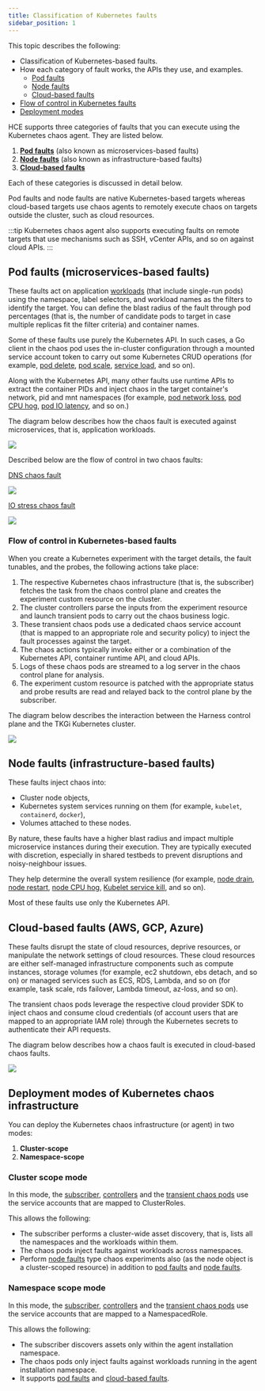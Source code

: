 ```yaml
---
title: Classification of Kubernetes faults
sidebar_position: 1
---
```

This topic describes the following:
- Classification of Kubernetes-based faults.
- How each category of fault works, the APIs they use, and examples.
    - [Pod faults](#pod-faults-microservices-based-faults)
    - [Node faults](#node-faults-infrastructure-based-faults)
    - [Cloud-based faults](#cloud-based-faults-aws-gcp-azure)
- [Flow of control in Kubernetes faults](#flow-of-control-in-kubernetes-based-faults)
- [Deployment modes](#deployment-modes-of-kubernetes-chaos-infrastructure)

HCE supports three categories of faults that you can execute using the Kubernetes chaos agent. They are listed below.
1. **[Pod faults](#pod-faults-microservices-based-faults)** (also known as microservices-based faults)
2. **[Node faults](#node-faults-infrastructure-based-faults)** (also known as infrastructure-based faults)
3. **[Cloud-based faults](#cloud-based-faults-aws-gcp-azure)**

Each of these categories is discussed in detail below.

Pod faults and node faults are native Kubernetes-based targets whereas cloud-based targets use chaos agents to remotely execute chaos on targets outside the cluster, such as cloud resources.

:::tip
Kubernetes chaos agent also supports executing faults on remote targets that use mechanisms such as SSH, vCenter APIs, and so on against cloud APIs.
:::

## Pod faults (microservices-based faults)

These faults act on application [workloads]( https://kubernetes.io/docs/concepts/workloads/) (that include single-run pods) using the namespace, label selectors, and workload names as the filters to identify the target. You can define the blast radius of the fault through pod percentages (that is, the number of candidate pods to target in case multiple replicas fit the filter criteria) and container names.

Some of these faults use purely the Kubernetes API. In such cases, a Go client in the chaos pod uses the in-cluster configuration through a mounted service account token to carry out some Kubernetes CRUD operations (for example, [pod delete](/docs/chaos-engineering/chaos-faults/kubernetes/pod/pod-delete), [pod scale](/docs/chaos-engineering/chaos-faults/kubernetes/pod/pod-autoscaler), [service load](/docs/chaos-engineering/chaos-faults/kubernetes/pod/pod-io-stress), and so on).

Along with the Kubernetes API, many other faults use runtime APIs to extract the container PIDs and inject chaos in the target container's network, pid and mnt namespaces (for example, [pod network loss](/docs/chaos-engineering/chaos-faults/kubernetes/pod/pod-network-loss), [pod CPU hog](/docs/chaos-engineering/chaos-faults/kubernetes/pod/pod-cpu-hog), [pod IO latency](/docs/chaos-engineering/chaos-faults/kubernetes/pod/pod-io-latency), and so on.)

The diagram below describes how the chaos fault is executed against microservices, that is, application workloads.

![](./static/generic-flow-3.png)

Described below are the flow of control in two chaos faults:

[DNS chaos fault](/docs/chaos-engineering/chaos-faults/kubernetes/pod/pod-dns-error)

![](./static/dns-chaos-4.png)

[IO stress chaos fault](/docs/chaos-engineering/chaos-faults/kubernetes/pod/pod-io-stress)

![](./static/ios-stress-5.png)

### Flow of control in Kubernetes-based faults

When you create a Kubernetes experiment with the target details, the fault tunables, and the probes, the following actions take place:
1. The respective Kubernetes chaos infrastructure (that is, the subscriber) fetches the task from the chaos control plane and creates the experiment custom resource on the cluster.
2. The cluster controllers parse the inputs from the experiment resource and launch transient pods to carry out the chaos business logic.
3. These transient chaos pods use a dedicated chaos service account (that is mapped to an appropriate role and security policy) to inject the fault processes against the target.
4. The chaos actions typically invoke either or a combination of the Kubernetes API, container runtime API, and cloud APIs.
5. Logs of these chaos pods are streamed to a log server in the chaos control plane for analysis.
6. The experiment custom resource is patched with the appropriate status and probe results are read and relayed back to the control plane by the subscriber.

The diagram below describes the interaction between the Harness control plane and the TKGi Kubernetes cluster.

![](./static/cluster-2.png)

## Node faults (infrastructure-based faults)

These faults inject chaos into:
- Cluster node objects,
- Kubernetes system services running on them (for example, `kubelet`, `containerd`, `docker`),
- Volumes attached to these nodes.

By nature, these faults have a higher blast radius and impact multiple microservice instances during their execution. They are typically executed with discretion, especially in shared testbeds to prevent disruptions and noisy-neighbour issues.

They help determine the overall system resilience (for example, [node drain](/docs/chaos-engineering/chaos-faults/kubernetes/node/node-drain), [node restart](/docs/chaos-engineering/chaos-faults/kubernetes/node/node-restart), [node CPU hog](/docs/chaos-engineering/chaos-faults/kubernetes/node/node-cpu-hog), [Kubelet service kill](/docs/chaos-engineering/chaos-faults/kubernetes/node/kubelet-service-kill), and so on).

Most of these faults use only the Kubernetes API.

## Cloud-based faults (AWS, GCP, Azure)

These faults disrupt the state of cloud resources, deprive resources, or manipulate the network settings of cloud resources. These cloud resources are either self-managed infrastructure components such as compute instances, storage volumes (for example, ec2 shutdown, ebs detach, and so on) or managed services such as ECS, RDS, Lambda, and so on (for example, task scale, rds failover, Lambda timeout, az-loss, and so on).

The transient chaos pods leverage the respective cloud provider SDK to inject chaos and consume cloud credentials (of account users that are mapped to an appropriate IAM role) through the Kubernetes secrets to authenticate their API requests.

The diagram below describes how a chaos fault is executed in cloud-based chaos faults.

![](./static/cloud-target-6.png)

## Deployment modes of Kubernetes chaos infrastructure

You can deploy the Kubernetes chaos infrastructure (or agent) in two modes:
1. **Cluster-scope**
2. **Namespace-scope**

### Cluster scope mode

In this mode, the [subscriber](/docs/chaos-engineering/chaos-faults/kubernetes/tkgi/tkgi-deployment#subscriber), [controllers](/docs/chaos-engineering/chaos-faults/kubernetes/tkgi/tkgi-deployment#custom-controllers) and the [transient chaos pods](/docs/chaos-engineering/chaos-faults/kubernetes/tkgi/tkgi-deployment#transient-chaos-pods) use the service accounts that are mapped to ClusterRoles.

This allows the following:

- The subscriber performs a cluster-wide asset discovery, that is, lists all the namespaces and the workloads within them.
- The chaos pods inject faults against workloads across namespaces.
- Perform [node faults](/docs/chaos-engineering/chaos-faults/kubernetes/classification#node-faults-infrastructure-based-faults) type chaos experiments also (as the node object is a cluster-scoped resource) in addition to [pod faults](/docs/chaos-engineering/chaos-faults/kubernetes/classification#pod-faults-microservices-based-faults) and [node faults](/docs/chaos-engineering/chaos-faults/kubernetes/classification#node-faults-infrastructure-based-faults).

### Namespace scope mode

In this mode, the [subscriber](/docs/chaos-engineering/chaos-faults/kubernetes/tkgi/tkgi-deployment#subscriber), [controllers](/docs/chaos-engineering/chaos-faults/kubernetes/tkgi/tkgi-deployment#custom-controllers) and the [transient chaos pods](/docs/chaos-engineering/chaos-faults/kubernetes/tkgi/tkgi-deployment#transient-chaos-pods) use the service accounts that are mapped to a NamespacedRole.

This allows the following:
- The subscriber discovers assets only within the agent installation namespace.
- The chaos pods only inject faults against workloads running in the agent installation namespace.
- It supports [pod faults](/docs/chaos-engineering/chaos-faults/kubernetes/classification#pod-faults-microservices-based-faults) and [cloud-based faults](/docs/chaos-engineering/chaos-faults/kubernetes/classification#cloud-based-faults-aws-gcp-azure).